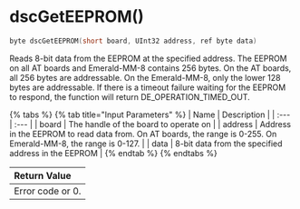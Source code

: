 # dscGetEEPROM\(\)

```c
byte dscGetEEPROM(short board, UInt32 address, ref byte data)
```

Reads 8-bit data from the EEPROM at the specified address. The EEPROM on all AT boards and Emerald-MM-8 contains 256 bytes. On the AT boards, all 256 bytes are addressable. On the Emerald-MM-8, only the lower 128 bytes are addressable. If there is a timeout failure waiting for the EEPROM to respond, the function will return DE\_OPERATION\_TIMED\_OUT.

{% tabs %}
{% tab title="Input Parameters" %}
| Name | Description |
| :--- | :--- |
| board | The handle of the board to operate on |
| address | Address in the EEPROM to read data from. On AT boards, the range is 0-255. On Emerald-MM-8, the range is 0-127. |
| data | 8-bit data from the specified address in the EEPROM |
{% endtab %}
{% endtabs %}

| Return Value |
| :--- |
| Error code or 0. |


